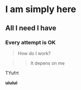 # I am simply here

## All I need I have

### Every attempt is OK

> How do I work?

>> It depens on me

TYufrt

**uiuiui**